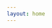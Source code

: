 ```yaml
---
layout: home
---
```


<script lang="ts" setup>
import Hero from '../.vitepress/components/Hero.vue'
</script>

<Hero />
